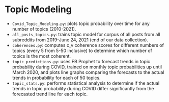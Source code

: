 # Topic Modeling
- `Covid_Topic_Modeling.py`: plots topic probability over time for any number of topics (2010-2021).
- `all_posts_topics.py`: trains topic model for corpus of all posts from all subreddits from 2019-June 24, 2021 (end of our data collection).
- `coherences.py`: computes c_v coherence scores for different numbers of topics (every 5 from 5-50 inclusive) to determine which number of topics is the most coherent.
- `topic_predictions.py`: uses FB Prophet to forecast trends in topic probability during COVID, trained on monthly topic probabilities up until March 2020, and plots line graphs comparing the forecasts to the actual trends in probability for each of 50 topics.
- `topic_stats.py`: performs statistical analysis to determine if the actual trends in topic probability during COVID differ significantly from the forecasted trend line for each topic.
